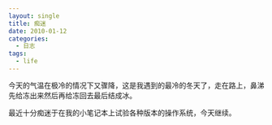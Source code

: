 ```yaml
---
layout: single
title: 痴迷
date: 2010-01-12
categories:
  - 日志
tags:
  - life
---
```


今天的气温在极冷的情况下又骤降，这是我遇到的最冷的冬天了，走在路上，鼻涕先给冻出来然后再给冻回去最后结成冰。

最近十分痴迷于在我的小笔记本上试验各种版本的操作系统，今天继续。

